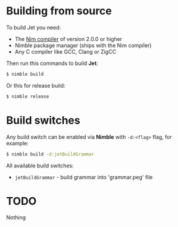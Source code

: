 # Building from source

To build Jet you need:
  - The [Nim compiler](https://nim-lang.org/) of version 2.0.0 or higher
  - Nimble package manager (ships with the Nim compiler)
  - Any C compiler like GCC, Clang or ZigCC

Then run this commands to build **Jet**:

```bash
$ nimble build
```

Or this for release build:

```bash
$ nimble release
```

# Build switches

Any build switch can be enabled via **Nimble** with `-d:<flag>` flag, for example:

```bash
$ nimble build -d:jetBuildGrammar
```

All available build switches:
  - `jetBuildGrammar` - build grammar into 'grammar.peg' file

# TODO

Nothing
